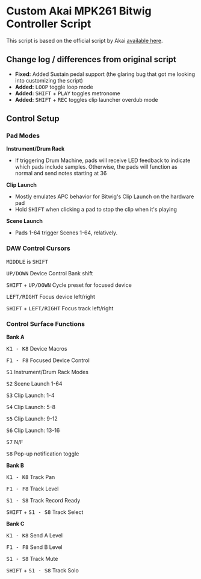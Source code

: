 Custom Akai MPK261 Bitwig Controller Script
===========================================

This script is based on the official script by Akai [available here](http://www.akaipro.com/product/mpk-261#downloads).

Change log / differences from original script
----------------------------------------
- **Fixed:** Added Sustain pedal support (the glaring bug that got me looking into customizing the script)
- **Added:** <kbd>LOOP</kbd> toggle loop mode
- **Added:** <kbd>SHIFT</kbd> + <kbd>PLAY</kbd> toggles metronome
- **Added:** <kbd>SHIFT</kbd> + <kbd>REC</kbd> toggles clip launcher overdub mode

Control Setup
-------------

### Pad Modes

**Instrument/Drum Rack**

- If triggering Drum Machine, pads will receive LED feedback to indicate which pads include samples. Otherwise, the pads will function as normal and send notes starting at 36 

**Clip Launch**

- Mostly emulates APC behavior for Bitwig's Clip Launch on the hardware pad
- Hold <kbd>SHIFT</kbd> when clicking a pad to stop the clip when it's playing

**Scene Launch**

- Pads 1-64 trigger Scenes 1-64, relatively.

### DAW Control Cursors

<kbd>MIDDLE</kbd> is <kbd>SHIFT</kbd>

<kbd>UP/DOWN</kbd> Device Control Bank shift

<kbd>SHIFT</kbd> + <kbd>UP/DOWN</kbd> Cycle preset for focused device

<kbd>LEFT/RIGHT</kbd> Focus device left/right

<kbd>SHIFT</kbd> + <kbd>LEFT/RIGHT</kbd> Focus track left/right

### Control Surface Functions


**Bank A**

<kbd>K1 - K8</kbd>
Device Macros

<kbd>F1 - F8</kbd> Focused Device Control

<kbd>S1</kbd> Instrument/Drum Rack Modes

<kbd>S2</kbd> Scene Launch 1-64

<kbd>S3</kbd> Clip Launch: 1-4

<kbd>S4</kbd> Clip Launch: 5-8

<kbd>S5</kbd> Clip Launch: 9-12

<kbd>S6</kbd> Clip Launch: 13-16

<kbd>S7</kbd> N/F

<kbd>S8</kbd> Pop-up notification toggle


**Bank B**

<kbd>K1 - K8</kbd> Track Pan

<kbd>F1 - F8</kbd> Track Level

<kbd>S1 - S8</kbd> Track Record Ready

<kbd>SHIFT</kbd> + <kbd>S1 - S8</kbd> Track Select


**Bank C**

<kbd>K1 - K8</kbd> Send A Level

<kbd>F1 - F8</kbd> Send B Level

<kbd>S1 - S8</kbd> Track Mute

<kbd>SHIFT</kbd> + <kbd>S1 - S8</kbd> Track Solo
